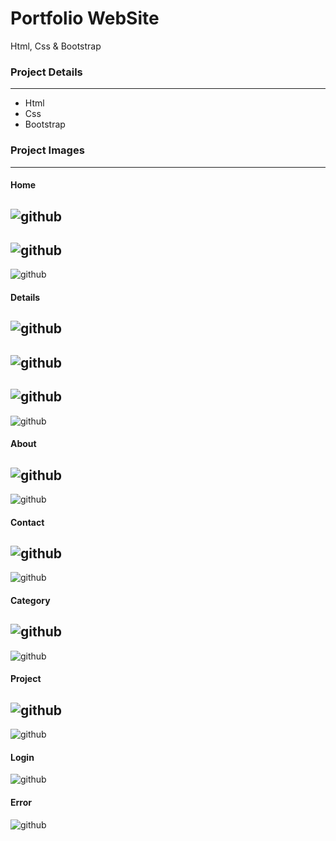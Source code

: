 # Portfolio WebSite
Html, Css & Bootstrap

### Project Details
------------
- Html
- Css
- Bootstrap

### Project Images
------------
#### Home
![github](/blog-website/project-img/index_one.jpg)
------------
![github](/blog-website/project-img/index_two.jpg)
------------
![github](/blog-website/project-img/index_three.jpg)

#### Details
![github](/blog-website/project-img/details_one.jpg)
------------
![github](/blog-website/project-img/details_two.jpg)
------------
![github](/blog-website/project-img/details_three.jpg)
------------
![github](/blog-website/project-img/details_four.jpg)

#### About
![github](/blog-website/project-img/about_one.jpg)
------------
![github](/blog-website/project-img/about_two.jpg)

#### Contact
![github](/blog-website/project-img/contact_one.jpg)
------------
![github](/blog-website/project-img/contact_two.jpg)

#### Category
![github](/blog-website/project-img/category_one.jpg)
------------
![github](/blog-website/project-img/category_two.jpg)

#### Project
![github](/blog-website/project-img/project_one.jpg)
------------
![github](/blog-website/project-img/project_two.jpg)

#### Login
![github](/blog-website/project-img/login.jpg)

#### Error
![github](/blog-website/project-img/error.jpg)

